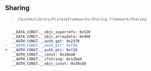## Sharing

> `/System/Library/PrivateFrameworks/Sharing.framework/Sharing`

```diff

   __DATA_CONST.__objc_superrefs: 0x528
   __DATA_CONST.__objc_arraydata: 0x468
   __AUTH_CONST.__auth_got: 0x2370
-  __AUTH_CONST.__auth_ptr: 0xf30
+  __AUTH_CONST.__auth_ptr: 0xf28
   __AUTH_CONST.__const: 0x10ea0
   __AUTH_CONST.__cfstring: 0x12be0
   __AUTH_CONST.__objc_const: 0x38cb8

```
